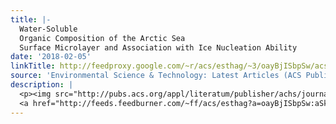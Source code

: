 ```yaml
---
title: |-
  Water-Soluble
  Organic Composition of the Arctic Sea
  Surface Microlayer and Association with Ice Nucleation Ability
date: '2018-02-05'
linkTitle: http://feedproxy.google.com/~r/acs/esthag/~3/oayBjISbpSw/acs.est.7b04072
source: 'Environmental Science & Technology: Latest Articles (ACS Publications)'
description: |
  <p><img src="http://pubs.acs.org/appl/literatum/publisher/achs/journals/content/esthag/0/esthag.ahead-of-print/acs.est.7b04072/20180204/images/medium/es-2017-04072e_0003.gif" alt="TOC Graphic"/></p><div><cite>Environmental Science & Technology</cite></div><div>DOI: 10.1021/acs.est.7b04072</div><div class="feedflare">
  <a href="http://feeds.feedburner.com/~ff/acs/esthag?a=oayBjISbpSw:aSkBPwCJ2KQ:yIl2AUoC8zA"><img src="http://feeds.feedburner.com/~ff/acs/esthag?d=yIl2AUoC8zA" border="0"></img></a>
---
```

